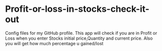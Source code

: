 # Profit-or-loss-in-stocks-check-it-out
Config files for my GitHub profile.
This app will check if you are in Profit or Loss when you enter Stocks initial price,Quantity and current price. Also you will get how much percentage u gained/lost
